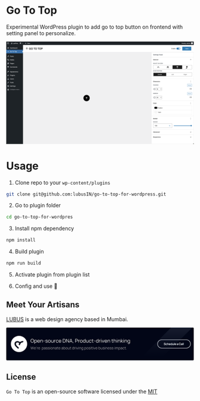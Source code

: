 # Go To Top 
Experimental WordPress plugin to add go to top button on frontend with setting panel to personalize.

<img src =".github/screenshot.png" alt="Plugin Settings Panel">

# Usage

01. Clone repo to your `wp-content/plugins`

``` sh
git clone git@github.com:lubusIN/go-to-top-for-wordpress.git 
```

02. Go to plugin folder
``` sh
cd go-to-top-for-wordpres
```

03. Install npm dependency
``` sh
npm install
``` 

04. Build plugin
``` sh
npm run build
```

05. Activate plugin from plugin list

06. Config and use 🚀

## Meet Your Artisans

[LUBUS](http://lubus.in) is a web design agency based in Mumbai.

<a href="https://cal.com/lubus">
<img src="https://raw.githubusercontent.com/lubusIN/.github/refs/heads/main/profile/banner.png" />
</a>

## License

`Go To Top` is an open-source software licensed under the [MIT](LICENSE)
